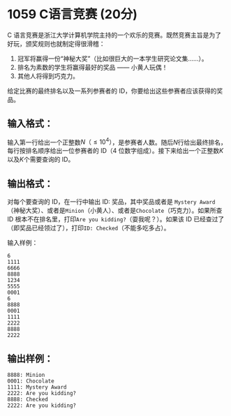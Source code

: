 # 1059 C语言竞赛 (20分)
C 语言竞赛是浙江大学计算机学院主持的一个欢乐的竞赛。既然竞赛主旨是为了好玩，颁奖规则也就制定得很滑稽：  
1. 冠军将赢得一份“神秘大奖”（比如很巨大的一本学生研究论文集……）。
2. 排名为素数的学生将赢得最好的奖品 —— 小黄人玩偶！
3. 其他人将得到巧克力。  

给定比赛的最终排名以及一系列参赛者的 ID，你要给出这些参赛者应该获得的奖品。
## 输入格式：
输入第一行给出一个正整数$N（≤10^{4}）$，是参赛者人数。随后$N$行给出最终排名，每行按排名顺序给出一位参赛者的 ID（4 位数字组成）。接下来给出一个正整数$K$以及$K$个需要查询的 ID。
## 输出格式：
对每个要查询的 ID，在一行中输出 ID: 奖品，其中奖品或者是 `Mystery Award`（神秘大奖）、或者是`Minion`（小黄人）、或者是`Chocolate`（巧克力）。如果所查 ID 根本不在排名里，打印`Are you kidding?`（耍我呢？）。如果该 ID 已经查过了（即奖品已经领过了），打印`ID: Checked`（不能多吃多占）。

输入样例：
```
6
1111
6666
8888
1234
5555
0001
6
8888
0001
1111
2222
8888
2222
```   
## 输出样例：
```
8888: Minion
0001: Chocolate
1111: Mystery Award
2222: Are you kidding?
8888: Checked
2222: Are you kidding?
```
